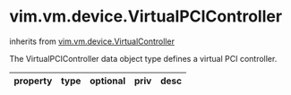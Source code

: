 vim.vm.device.VirtualPCIController
==================================
inherits from [vim.vm.device.VirtualController](docs/vim.vm.device.VirtualController.md)


The VirtualPCIController data object type defines a virtual PCI    controller.

| property | type | optional | priv | desc |
|:---------|:-----|:---------|:-----|:-----|


